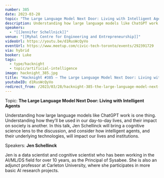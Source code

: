 ```yaml
---
number: 385
date: 2023-03-28
topic: "The Large Language Model Next Door: Living with Intelligent Agents"
description: Understanding how large language models like ChatGPT work is one thing. Understanding how they’ll be used in our day-to-day lives, and their impact on society is another. In this talk, Jen Schellinck will bring a cognitive science lens to the discussion, and consider how intelligent agents, and their underlying technologies, will impact our lives and institutions.
speakers:
  - "[[Jennifer Schellnick]]"
venue: "[[Myhal Centre for Engineering and Entrepreneurship]]"
videoUrl: https://youtu.be/d1RusWcQyVo
eventUrl: https://www.meetup.com/civic-tech-toronto/events/292391729
via: hybrid
booker: Luke
tags:
  - type/hacknight
  - topic/artificial-intelligence
image: hacknight_385.jpg
title: "Hacknight #385 – The Large Language Model Next Door: Living with Intelligent Agents"
youtubeID: d1RusWcQyVo
redirect_from: /2023/03/28/hacknight-385-the-large-language-model-next-door-living-with-intelligent-agents-with-jennifer-schellnick/
---
```


Topic: **The Large Language Model Next Door: Living with Intelligent Agents**

Understanding how large language models like ChatGPT work is one thing. Understanding how they’ll be used in our day-to-day lives, and their impact on society is another. In this talk, Jen Schellinck will bring a cognitive science lens to the discussion, and consider how intelligent agents, and their underlying technologies, will impact our lives and institutions.

Speakers: **Jen Schellinck**

Jen is a data scientist and cognitive scientist who has been working in the AI/ML/DS field for over 10 years, as the Principal of Sysabee. She is also an adjunct professor at Carleton University, where she participates in more basic AI research projects.
